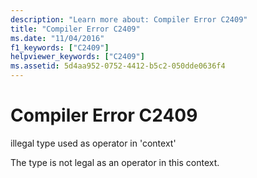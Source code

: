 ```yaml
---
description: "Learn more about: Compiler Error C2409"
title: "Compiler Error C2409"
ms.date: "11/04/2016"
f1_keywords: ["C2409"]
helpviewer_keywords: ["C2409"]
ms.assetid: 5d4aa952-0752-4412-b5c2-050dde0636f4
---
```

# Compiler Error C2409

illegal type used as operator in 'context'

The type is not legal as an operator in this context.

